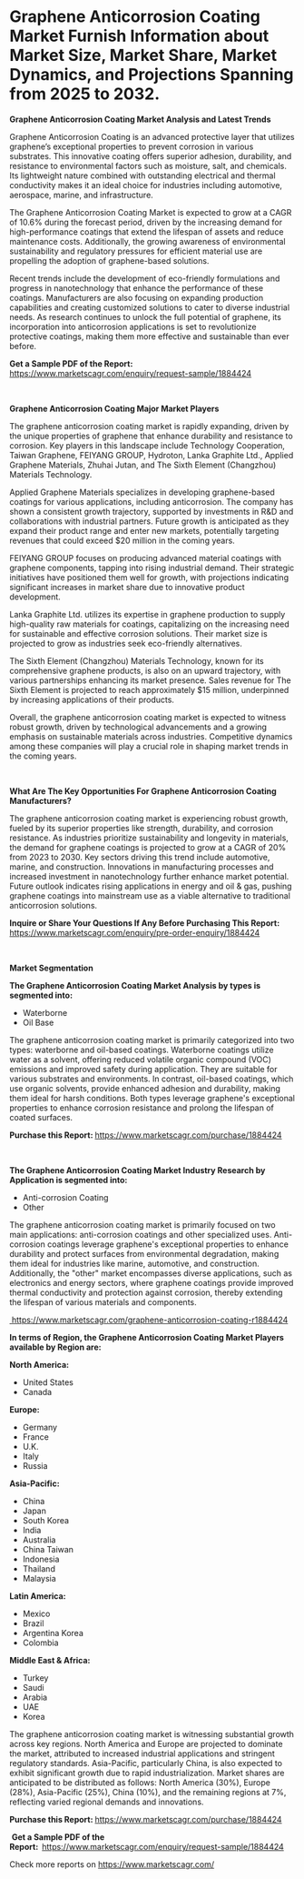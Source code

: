 <p><h1>Graphene Anticorrosion Coating Market Furnish Information about Market Size, Market Share, Market Dynamics, and Projections Spanning from 2025 to 2032.</h1></p><p><strong>Graphene Anticorrosion Coating Market Analysis and Latest Trends</strong></p>
<p><p>Graphene Anticorrosion Coating is an advanced protective layer that utilizes graphene’s exceptional properties to prevent corrosion in various substrates. This innovative coating offers superior adhesion, durability, and resistance to environmental factors such as moisture, salt, and chemicals. Its lightweight nature combined with outstanding electrical and thermal conductivity makes it an ideal choice for industries including automotive, aerospace, marine, and infrastructure.</p><p>The Graphene Anticorrosion Coating Market is expected to grow at a CAGR of 10.6% during the forecast period, driven by the increasing demand for high-performance coatings that extend the lifespan of assets and reduce maintenance costs. Additionally, the growing awareness of environmental sustainability and regulatory pressures for efficient material use are propelling the adoption of graphene-based solutions.</p><p>Recent trends include the development of eco-friendly formulations and progress in nanotechnology that enhance the performance of these coatings. Manufacturers are also focusing on expanding production capabilities and creating customized solutions to cater to diverse industrial needs. As research continues to unlock the full potential of graphene, its incorporation into anticorrosion applications is set to revolutionize protective coatings, making them more effective and sustainable than ever before.</p></p>
<p><strong>Get a Sample PDF of the Report:&nbsp;</strong> <a href="https://www.marketscagr.com/enquiry/request-sample/1884424?utm_campaign=2239&utm_medium=2&utm_source=Github&utm_content=ia&utm_term=04022025&utm_id=graphene-anticorrosion-coating">https://www.marketscagr.com/enquiry/request-sample/1884424</a></p>
<p>&nbsp;</p>
<p><strong>Graphene Anticorrosion Coating Major Market Players</strong></p>
<p><p>The graphene anticorrosion coating market is rapidly expanding, driven by the unique properties of graphene that enhance durability and resistance to corrosion. Key players in this landscape include Technology Cooperation, Taiwan Graphene, FEIYANG GROUP, Hydroton, Lanka Graphite Ltd., Applied Graphene Materials, Zhuhai Jutan, and The Sixth Element (Changzhou) Materials Technology.</p><p>Applied Graphene Materials specializes in developing graphene-based coatings for various applications, including anticorrosion. The company has shown a consistent growth trajectory, supported by investments in R&D and collaborations with industrial partners. Future growth is anticipated as they expand their product range and enter new markets, potentially targeting revenues that could exceed $20 million in the coming years.</p><p>FEIYANG GROUP focuses on producing advanced material coatings with graphene components, tapping into rising industrial demand. Their strategic initiatives have positioned them well for growth, with projections indicating significant increases in market share due to innovative product development.</p><p>Lanka Graphite Ltd. utilizes its expertise in graphene production to supply high-quality raw materials for coatings, capitalizing on the increasing need for sustainable and effective corrosion solutions. Their market size is projected to grow as industries seek eco-friendly alternatives.</p><p>The Sixth Element (Changzhou) Materials Technology, known for its comprehensive graphene products, is also on an upward trajectory, with various partnerships enhancing its market presence. Sales revenue for The Sixth Element is projected to reach approximately $15 million, underpinned by increasing applications of their products.</p><p>Overall, the graphene anticorrosion coating market is expected to witness robust growth, driven by technological advancements and a growing emphasis on sustainable materials across industries. Competitive dynamics among these companies will play a crucial role in shaping market trends in the coming years.</p></p>
<p>&nbsp;</p>
<p><strong>What Are The Key Opportunities For Graphene Anticorrosion Coating Manufacturers?</strong></p>
<p><p>The graphene anticorrosion coating market is experiencing robust growth, fueled by its superior properties like strength, durability, and corrosion resistance. As industries prioritize sustainability and longevity in materials, the demand for graphene coatings is projected to grow at a CAGR of 20% from 2023 to 2030. Key sectors driving this trend include automotive, marine, and construction. Innovations in manufacturing processes and increased investment in nanotechnology further enhance market potential. Future outlook indicates rising applications in energy and oil & gas, pushing graphene coatings into mainstream use as a viable alternative to traditional anticorrosion solutions.</p></p>
<p><strong>Inquire or Share Your Questions If Any Before Purchasing This Report:</strong> <a href="https://www.marketscagr.com/enquiry/pre-order-enquiry/1884424?utm_campaign=2239&utm_medium=2&utm_source=Github&utm_content=ia&utm_term=04022025&utm_id=graphene-anticorrosion-coating">https://www.marketscagr.com/enquiry/pre-order-enquiry/1884424</a></p>
<p>&nbsp;</p>
<p><strong>Market Segmentation</strong></p>
<p><strong>The Graphene Anticorrosion Coating Market Analysis by types is segmented into:</strong></p>
<p><ul><li>Waterborne</li><li>Oil Base</li></ul></p>
<p><p>The graphene anticorrosion coating market is primarily categorized into two types: waterborne and oil-based coatings. Waterborne coatings utilize water as a solvent, offering reduced volatile organic compound (VOC) emissions and improved safety during application. They are suitable for various substrates and environments. In contrast, oil-based coatings, which use organic solvents, provide enhanced adhesion and durability, making them ideal for harsh conditions. Both types leverage graphene's exceptional properties to enhance corrosion resistance and prolong the lifespan of coated surfaces.</p></p>
<p><strong>Purchase this Report:&nbsp;</strong><a href="https://www.marketscagr.com/purchase/1884424?utm_campaign=2239&utm_medium=2&utm_source=Github&utm_content=ia&utm_term=04022025&utm_id=graphene-anticorrosion-coating">https://www.marketscagr.com/purchase/1884424</a></p>
<p>&nbsp;</p>
<p><strong>The Graphene Anticorrosion Coating Market Industry Research by Application is segmented into:</strong></p>
<p><ul><li>Anti-corrosion Coating</li><li>Other</li></ul></p>
<p><p>The graphene anticorrosion coating market is primarily focused on two main applications: anti-corrosion coatings and other specialized uses. Anti-corrosion coatings leverage graphene's exceptional properties to enhance durability and protect surfaces from environmental degradation, making them ideal for industries like marine, automotive, and construction. Additionally, the "other" market encompasses diverse applications, such as electronics and energy sectors, where graphene coatings provide improved thermal conductivity and protection against corrosion, thereby extending the lifespan of various materials and components.</p></p>
<p><a href="https://www.marketscagr.com/graphene-anticorrosion-coating-r1884424?utm_campaign=2239&utm_medium=2&utm_source=Github&utm_content=ia&utm_term=04022025&utm_id=graphene-anticorrosion-coating">&nbsp;https://www.marketscagr.com/graphene-anticorrosion-coating-r1884424</a></p>
<p><strong>In terms of Region, the Graphene Anticorrosion Coating Market Players available by Region are:</strong></p>
<p>
    <p> <strong> North America: </strong>
        <ul>
            <li>United States</li>
            <li>Canada</li>
        </ul>
        </p> 
    <p> <strong> Europe: </strong>
        <ul>
            <li>Germany</li>
            <li>France</li>
            <li>U.K.</li>
            <li>Italy</li>
            <li>Russia</li>
        </ul>
        </p> 
    <p> <strong> Asia-Pacific: </strong>
        <ul>
            <li>China</li>
            <li>Japan</li>
            <li>South Korea</li>
            <li>India</li>
            <li>Australia</li>
            <li>China Taiwan</li>
            <li>Indonesia</li>
            <li>Thailand</li>
            <li>Malaysia</li>
        </ul>
        </p> 
    <p> <strong> Latin America: </strong>
        <ul>
            <li>Mexico</li>
            <li>Brazil</li>
            <li>Argentina Korea</li>
            <li>Colombia</li>
        </ul>
        </p> 
    <p> <strong> Middle East & Africa: </strong>
        <ul>
            <li>Turkey</li>
            <li>Saudi</li>
            <li>Arabia</li>
            <li>UAE</li>
            <li>Korea</li>
        </ul>
    </p>
    </p>
<p><p>The graphene anticorrosion coating market is witnessing substantial growth across key regions. North America and Europe are projected to dominate the market, attributed to increased industrial applications and stringent regulatory standards. Asia-Pacific, particularly China, is also expected to exhibit significant growth due to rapid industrialization. Market shares are anticipated to be distributed as follows: North America (30%), Europe (28%), Asia-Pacific (25%), China (10%), and the remaining regions at 7%, reflecting varied regional demands and innovations.</p></p>
<p><strong>Purchase this Report: </strong><a href="https://www.marketscagr.com/purchase/1884424?utm_campaign=2239&utm_medium=2&utm_source=Github&utm_content=ia&utm_term=04022025&utm_id=graphene-anticorrosion-coating">https://www.marketscagr.com/purchase/1884424</a></p>
<p>&nbsp;<strong>Get a Sample PDF of the Report:&nbsp;&nbsp;</strong><a href="https://www.marketscagr.com/enquiry/request-sample/1884424?utm_campaign=2239&utm_medium=2&utm_source=Github&utm_content=ia&utm_term=04022025&utm_id=graphene-anticorrosion-coating">https://www.marketscagr.com/enquiry/request-sample/1884424</a></p>
<p><strong></strong></p>
<p>Check more reports on <a href="https://www.marketscagr.com/?utm_campaign=2239&utm_medium=2&utm_source=Github&utm_content=ia&utm_term=04022025&utm_id=graphene-anticorrosion-coating">https://www.marketscagr.com/</a></p>